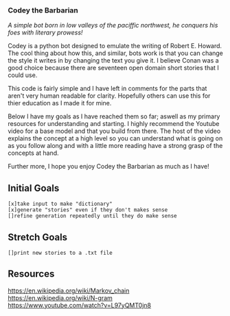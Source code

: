 ### Codey the Barbarian

<em>A simple bot born in low valleys of the paciffic northwest, he conquers his foes with literary prowess!</em>

Codey is a python bot designed to emulate the writing of Robert E. Howard. The cool thing about how this, and similar, bots work is that you can change the style it writes in by changing the text you give it. I believe Conan was a good choice because there are seventeen open domain short stories that I could use.

This code is fairly simple and I have left in comments for the parts that aren't very human readable for clarity. Hopefully others can use this for thier education as I made it for mine.

Below I have my goals as I have reached them so far; aswell as my primary resources for understanding and starting. I highly recommend the Youtube video for a base model and that you build from there. The host of the video explains the concept at a high level so you can understand what is going on as you follow along and with a little more reading have a strong grasp of the concepts at hand.

Further more, I hope you enjoy Codey the Barbarian as much as I have!


## Initial Goals

	[x]take input to make "dictionary"
	[x]generate "stories" even if they don't makes sense
	[]refine generation repeatedly until they do make sense


## Stretch Goals

	[]print new stories to a .txt file





## Resources

https://en.wikipedia.org/wiki/Markov_chain </br>
https://en.wikipedia.org/wiki/N-gram </br>
https://www.youtube.com/watch?v=L97yQMT0jn8